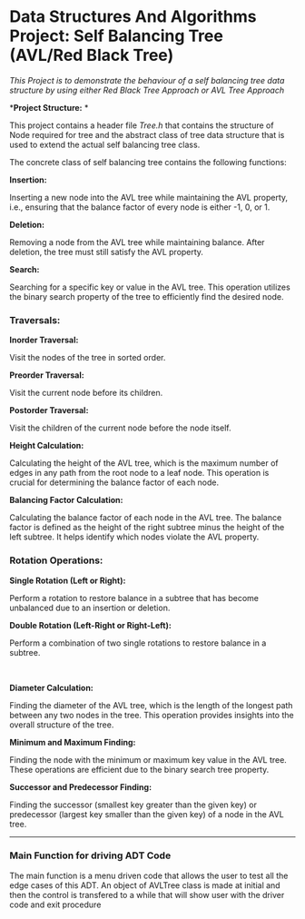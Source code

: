 # Data Structures And Algorithms Project: Self Balancing Tree (AVL/Red Black Tree)

*This Project is to demonstrate the behaviour of a self balancing tree data structure by using either Red Black Tree Approach or AVL Tree Approach*

***Project Structure:** *

This project contains a header file *Tree.h* that contains the structure of Node required for tree and the abstract class of tree data structure that is used to extend the actual self balancing tree class.

The concrete class of self balancing tree contains the following functions:

**Insertion:**

Inserting a new node into the AVL tree while maintaining the AVL property, i.e., ensuring that the balance factor of every node is either -1, 0, or 1.

**Deletion:**

Removing a node from the AVL tree while maintaining balance. After deletion, the tree must still satisfy the AVL property.

**Search:**

Searching for a specific key or value in the AVL tree. This operation utilizes the binary search property of the tree to efficiently find the desired node.

<h3>Traversals:</h2>

**Inorder Traversal:**

Visit the nodes of the tree in sorted order.

**Preorder Traversal:**

Visit the current node before its children.

**Postorder Traversal:**

Visit the children of the current node before the node itself.

**Height Calculation:**

Calculating the height of the AVL tree, which is the maximum number of edges in any path from the root node to a leaf node. This operation is crucial for determining the balance factor of each node.

**Balancing Factor Calculation:**

Calculating the balance factor of each node in the AVL tree. The balance factor is defined as the height of the right subtree minus the height of the left subtree. It helps identify which nodes violate the AVL property.

<h3>Rotation Operations:</h3>

**Single Rotation (Left or Right):**

Perform a rotation to restore balance in a subtree that has become unbalanced due to an insertion or deletion.

**Double Rotation (Left-Right or Right-Left):**

Perform a combination of two single rotations to restore balance in a subtree.

 

**Diameter Calculation:**

Finding the diameter of the AVL tree, which is the length of the longest path between any two nodes in the tree. This operation provides insights into the overall structure of the tree.

**Minimum and Maximum Finding:**

Finding the node with the minimum or maximum key value in the AVL tree. These operations are efficient due to the binary search tree property.

**Successor and Predecessor Finding:**

Finding the successor (smallest key greater than the given key) or predecessor (largest key smaller than the given key) of a node in the AVL tree.

---



<h3>Main Function for driving ADT Code</h3>

The main function is a menu driven  code that allows the user to test all the edge cases of  this ADT. An object of AVLTree class is made at initial and then the control is transfered to a while that will show user with the driver code and exit procedure
